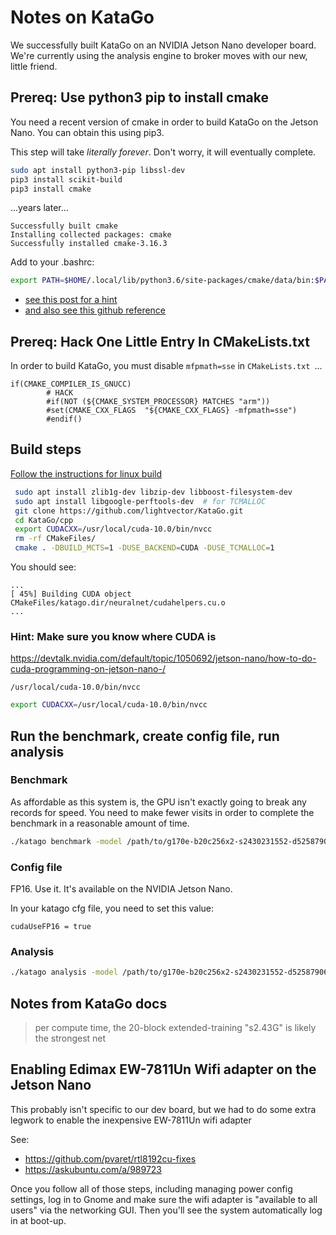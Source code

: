 # Notes on KataGo

We successfully built KataGo on an NVIDIA Jetson Nano developer board.  We're currently using the analysis engine to broker moves with our new, little friend.

## Prereq: Use python3 pip to install cmake

You need a recent version of cmake in order to build KataGo on the Jetson Nano.  You can obtain this using pip3.

This step will take _literally forever_.  Don't worry, it will eventually complete.

```sh
sudo apt install python3-pip libssl-dev
pip3 install scikit-build
pip3 install cmake
```

...years later...

```text
Successfully built cmake
Installing collected packages: cmake
Successfully installed cmake-3.16.3
```

Add to your .bashrc:

```sh
export PATH=$HOME/.local/lib/python3.6/site-packages/cmake/data/bin:$PATH

```

- [see this post for a hint](https://askubuntu.com/questions/952429/is-there-a-good-ppa-for-cmake-backports)      
- [and also see this github reference](https://github.com/clab/dynet/issues/1457)


## Prereq: Hack One Little Entry In CMakeLists.txt

In order to build KataGo, you must disable `mfpmath=sse` in `CMakeLists.txt `...

```text
if(CMAKE_COMPILER_IS_GNUCC)
        # HACK
        #if(NOT (${CMAKE_SYSTEM_PROCESSOR} MATCHES "arm"))
        #set(CMAKE_CXX_FLAGS  "${CMAKE_CXX_FLAGS} -mfpmath=sse")
        #endif()
```

## Build steps

[Follow the instructions for linux build](https://github.com/lightvector/KataGo)

```sh
 sudo apt install zlib1g-dev libzip-dev libboost-filesystem-dev
 sudo apt install libgoogle-perftools-dev  # for TCMALLOC
 git clone https://github.com/lightvector/KataGo.git
 cd KataGo/cpp
 export CUDACXX=/usr/local/cuda-10.0/bin/nvcc 
 rm -rf CMakeFiles/
 cmake . -DBUILD_MCTS=1 -DUSE_BACKEND=CUDA -DUSE_TCMALLOC=1 
```

You should see:

```text
...
[ 45%] Building CUDA object CMakeFiles/katago.dir/neuralnet/cudahelpers.cu.o
...
```

### Hint: Make sure you know where CUDA is

https://devtalk.nvidia.com/default/topic/1050692/jetson-nano/how-to-do-cuda-programming-on-jetson-nano-/

`/usr/local/cuda-10.0/bin/nvcc`

```sh
export CUDACXX=/usr/local/cuda-10.0/bin/nvcc
```

 

## Run the benchmark, create config file, run analysis

### Benchmark

As affordable as this system is, the GPU isn't exactly going to break any records for speed.  You need to make fewer visits in order to complete the benchmark in a reasonable amount of time.

```sh
./katago benchmark -model /path/to/g170e-b20c256x2-s2430231552-d525879064.bin.gz -config /path/to/analysis_example.cfg  -visits 80
```

### Config file


FP16.  Use it.  It's available on the NVIDIA Jetson Nano.

In your katago cfg file, you need to set this value:

```text
cudaUseFP16 = true
```

### Analysis

```sh
./katago analysis -model /path/to/g170e-b20c256x2-s2430231552-d525879064.bin.gz -config /path/to/analysis.cfg -analysis-threads 2

```



## Notes from KataGo docs

> per compute time, the 20-block extended-training "s2.43G" is likely the strongest net

## Enabling Edimax EW-7811Un Wifi adapter on the Jetson Nano

This probably isn't specific to our dev board, but we had to do some extra legwork to enable the inexpensive EW-7811Un wifi adapter

See:
- https://github.com/pvaret/rtl8192cu-fixes
- https://askubuntu.com/a/989723


Once you follow all of those steps, including managing power config settings, log in to Gnome and make sure the wifi adapter is "available to all users" via the networking GUI.  Then you'll see the system automatically log in at boot-up.
